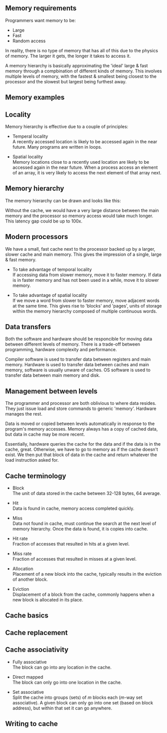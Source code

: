 ## Memory requirements

Programmers want memory to be:

- Large
- Fast
- Random access

In reality, there is no type of memory that has all of this due to the physics of memory. The larger it gets, the longer it takes to access it.

A memory hierarchy is basically approximating the 'ideal' large & fast memory through a compbination of different kinds of memory. This involves multiple levels of memory, with the fastest & smallest being closest to the processor and the slowest but largest being furthest away.

## Memory examples

## Locality

Memory hierarchy is effective due to a couple of principles:

- Temperal locality <br>
  A recently accessed location is likely to be accessed again in the near future. Many programs are written in loops.

- Spatial locality <br>
  Memory locations close to a recently used location are likely to be accessed again in the near future. When a process access an element of an array, it is very likely to access the next element of that array next.

## Memory hierarchy

The memory hierarchy can be drawn and looks like this:

<!-- Diagram -->

Without the cache, we would have a very large distance between the main memory and the processor so memory access would take much longer. This latency gap could be up to 100x.

## Modern processors

We have a small, fast cache next to the processor backed up by a larger, slower cache and main memory. This gives the impression of a single, large & fast memory.

- To take advantage of temporal locality <br>
  If accessing data from slower memory, move it to faster memory. If data is in faster memory and has not been used in a while, move it to slower memory.

- To take advantage of spatial locality <br>
  If we move a word from slower to faster memory, move adjacent words at the same time. This gives rise to 'blocks' and 'pages', units of storage within the memory hierarchy composed of multiple continuous words.

## Data transfers

Both the software and hardware should be responcible for moving data between different levels of memory. There is a trade-off between programming, hardware complexity and performance.

Compiler software is used to transfer data between registers and main memory. Hardware is used to transfer data between caches and main memory, software is usually unware of caches. OS software is used to transfer data between main memory and disk.

## Management between levels

The programmer and processor are both oblivious to where data resides. They just issue load and store commands to generic 'memory'. Hardware manages the rest.

Data is moved or copied between levels automatically in response to the program's memory accesses. Memory always has a copy of cached data, but data in cache may be more recent.

Essentially, hardware queries the cache for the data and if the data is in the cache, great. Otherwise, we have to go to memory as if the cache doesn't exist. We then put that block of data in the cache and return whatever the load instruction asked for.

## Cache terminology

- Block <br>
  The unit of data stored in the cache between 32-128 bytes, 64 average.

- Hit <br>
  Data is found in cache, memory access completed quickly.

- Miss <br>
  Data not found in cache, must continue the search at the next level of memory hierarchy. Once the data is found, it is copies into cache.

- Hit rate <br>
  Fraction of accesses that resulted in hits at a given level.

- Miss rate <br>
  Fraction of accesses that resulted in misses at a given level.

- Allocation <br>
  Placement of a new block into the cache, typically results in the eviction of another block.

- Eviction <br>
  Displacement of a block from the cache, commonly happens when a new block is allocated in its place.

## Cache basics

## Cache replacement

## Cache associativity

- Fully associative <br>
  The block can go into any location in the cache.

- Direct mapped <br>
  The block can only go into one location in the cache.

- Set associative <br>
  Split the cache into groups (sets) of $m$ blocks each ($m$-way set associative). A given block can only go into one set (based on block address), but within that set it can go anywhere.

## Writing to cache
